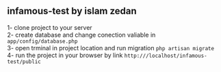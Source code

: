 ## infamous-test by islam zedan

1- clone project to your server<br />
2- create database and change conection valiable in `app/config/database.php`<br />
3- open trminal in project location and run migration `php artisan migrate`<br />
4- run the project in your browser by link `http:///localhost/infamous-test/public`  <br />